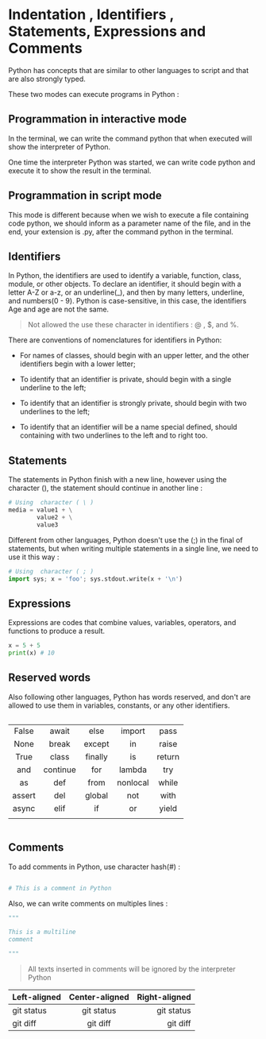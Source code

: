 # Indentation , Identifiers , Statements, Expressions and Comments

Python has concepts that are similar to other languages to script and that are also strongly typed.

These two modes can execute programs in Python :

## Programmation in interactive mode

In the terminal, we can write the command python that when executed will show the interpreter of Python.

One time the interpreter Python was started, we can write code python and execute it to show the result in the terminal.

## Programmation in script mode

This mode is different because when we wish to execute a file containing code python, we should inform as a parameter name of the file, and in the end, your extension is .py, after the command python in the terminal.

## Identifiers

In Python, the identifiers are used to identify a variable, function, class, module, or other objects. To declare an identifier, it should begin with a letter A-Z or a-z, or an underline(_), and then by many letters, underline, and numbers(0 - 9). Python is case-sensitive, in this case, the identifiers Age and age are not the same.

> Not allowed the use these character in identifiers : @ , $, and %.

There are conventions of nomenclatures for identifiers in Python:

* For names of classes, should begin with an upper letter, and the other identifiers begin with a lower letter;

* To identify that an identifier is private, should begin with a single underline to the left;

* To identify that an identifier is  strongly private, should begin with two underlines to the left;

* To identify that an identifier will be a name special defined, should containing with two underlines to the left and to right too.

## Statements

The statements in Python finish with a new line, however using the character (\), the statement should continue in another line :

```python
# Using  character ( \ )
media = value1 + \
        value2 + \
        value3 
```
Different from other languages, Python doesn't use the (;) in the final of statements, but when writing multiple statements in a single line, we need to use it this way : 

```python
# Using  character ( ; )
import sys; x = 'foo'; sys.stdout.write(x + '\n')
```

## Expressions

Expressions are codes that combine values, variables, operators, and functions to produce a result.

```python
x = 5 + 5
print(x) # 10
```

## Reserved words

Also following other languages, Python has words reserved, and don't are allowed to use them in variables, constants, or any other identifiers.

<div style="display: flex;justify-content: center;">

|        |          |         |          |        |
| :---:  |   :---:  |  :---:  |  :---:   | :---:  |
|  False |   await  |   else  |  import  |  pass  |
|  None  |   break  |  except |    in    |  raise |
|  True  |   class  | finally |    is    | return |
|   and  | continue |   for   |  lambda  |   try  |
|   as   |    def   |   from  | nonlocal |  while |
| assert |    del   |  global |    not   |  with  |
|  async |   elif   |    if   |    or    |  yield |
|        |          |         |          |        |

</div>

## Comments

To add comments in Python, use character hash(#) :

```python

# This is a comment in Python

```

Also, we can write comments on multiples lines : 

```python
"""

This is a multiline
comment

"""

```

> All texts inserted in comments will be ignored by the interpreter Python

| Left-aligned | Center-aligned | Right-aligned |
| :---         |     :---:      |          ---: |
| git status   | git status     | git status    |
| git diff     | git diff       | git diff      |